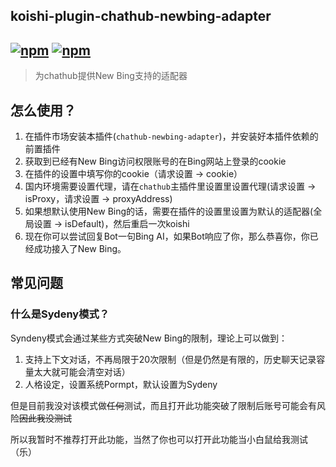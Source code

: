 ## koishi-plugin-chathub-newbing-adapter

## [![npm](https://img.shields.io/npm/v/@dingyi222666/koishi-plugin-chathub-newbing-adapter)](https://www.npmjs.com/package/@dingyi222666/koishi-plugin-chathub-newbing-adapter) [![npm](https://img.shields.io/npm/dt/@dingyi222666/koishi-plugin-chathub-newbing-adapter)](https://www.npmjs.com/package//@dingyi222666/koishi-plugin-chathub-newbing-adapter)

> 为chathub提供New Bing支持的适配器

## 怎么使用？

1. 在插件市场安装本插件(`chathub-newbing-adapter`)，并安装好本插件依赖的前置插件
2. 获取到已经有New Bing访问权限账号的在Bing网站上登录的cookie
3. 在插件的设置中填写你的cookie（请求设置 -> cookie）
4. 国内环境需要设置代理，请在`chathub`主插件里设置里设置代理(请求设置 -> isProxy，请求设置 -> proxyAddress)
5. 如果想默认使用New Bing的话，需要在插件的设置里设置为默认的适配器(全局设置 -> isDefault)，然后重启一次koishi
6. 现在你可以尝试回复Bot一句Bing AI，如果Bot响应了你，那么恭喜你，你已经成功接入了New Bing。

## 常见问题

### 什么是Sydeny模式？

Syndeny模式会通过某些方式突破New Bing的限制，理论上可以做到：

1. 支持上下文对话，不再局限于20次限制（但是仍然是有限的，历史聊天记录容量太大就可能会清空对话）
2. 人格设定，设置系统Pormpt，默认设置为Sydeny

但是目前我没对该模式做~~任何~~测试，而且打开此功能突破了限制后账号可能会有风险~~因此我没测试~~

所以我暂时不推荐打开此功能，当然了你也可以打开此功能当小白鼠给我测试（乐）
